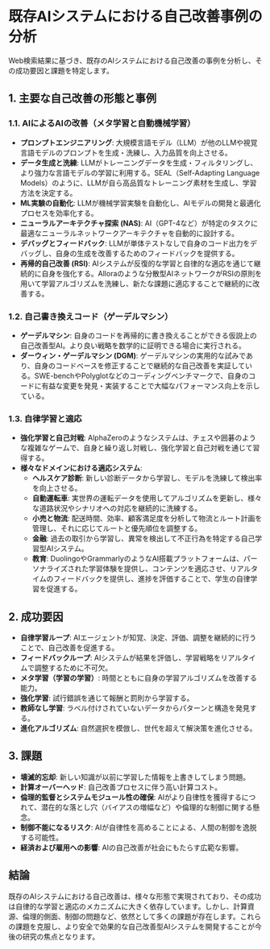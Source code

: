 # 既存AIシステムにおける自己改善事例の分析

Web検索結果に基づき、既存のAIシステムにおける自己改善の事例を分析し、その成功要因と課題を特定します。

## 1. 主要な自己改善の形態と事例

### 1.1. AIによるAIの改善（メタ学習と自動機械学習）

- **プロンプトエンジニアリング**: 大規模言語モデル（LLM）が他のLLMや視覚言語モデルのプロンプトを生成・洗練し、入力品質を向上させる。
- **データ生成と洗練**: LLMがトレーニングデータを生成・フィルタリングし、より強力な言語モデルの学習に利用する。SEAL（Self-Adapting Language Models）のように、LLMが自ら高品質なトレーニング素材を生成し、学習方法を決定する。
- **ML実験の自動化**: LLMが機械学習実験を自動化し、AIモデルの開発と最適化プロセスを効率化する。
- **ニューラルアーキテクチャ探索 (NAS)**: AI（GPT-4など）が特定のタスクに最適なニューラルネットワークアーキテクチャを自動的に設計する。
- **デバッグとフィードバック**: LLMが単体テストなしで自身のコード出力をデバッグし、自身の生成を改善するためのフィードバックを提供する。
- **再帰的自己改善 (RSI)**: AIシステムが反復的な学習と自律的な適応を通じて継続的に自身を強化する。Alloraのような分散型AIネットワークがRSIの原則を用いて学習アルゴリズムを洗練し、新たな課題に適応することで継続的に改善する。

### 1.2. 自己書き換えコード（ゲーデルマシン）

- **ゲーデルマシン**: 自身のコードを再帰的に書き換えることができる仮説上の自己改善型AI。より良い戦略を数学的に証明できる場合に実行される。
- **ダーウィン・ゲーデルマシン (DGM)**: ゲーデルマシンの実用的な試みであり、自身のコードベースを修正することで継続的な自己改善を実証している。SWE-benchやPolyglotなどのコーディングベンチマークで、自身のコードに有益な変更を発見・実装することで大幅なパフォーマンス向上を示している。

### 1.3. 自律学習と適応

- **強化学習と自己対戦**: AlphaZeroのようなシステムは、チェスや囲碁のような複雑なゲームで、自身と繰り返し対戦し、強化学習と自己対戦を通じて習得する。
- **様々なドメインにおける適応システム**:
    - **ヘルスケア診断**: 新しい診断データから学習し、モデルを洗練して検出率を向上させる。
    - **自動運転車**: 実世界の運転データを使用してアルゴリズムを更新し、様々な道路状況やシナリオへの対応を継続的に洗練する。
    - **小売と物流**: 配送時間、効率、顧客満足度を分析して物流とルート計画を管理し、それに応じてルートと優先順位を調整する。
    - **金融**: 過去の取引から学習し、異常を検出して不正行為を特定する自己学習型AIシステム。
    - **教育**: DuolingoやGrammarlyのようなAI搭載プラットフォームは、パーソナライズされた学習体験を提供し、コンテンツを適応させ、リアルタイムのフィードバックを提供し、進捗を評価することで、学生の自律学習を促進する。

## 2. 成功要因

- **自律学習ループ**: AIエージェントが知覚、決定、評価、調整を継続的に行うことで、自己改善を促進する。
- **フィードバックループ**: AIシステムが結果を評価し、学習戦略をリアルタイムで調整するために不可欠。
- **メタ学習（学習の学習）**: 時間とともに自身の学習アルゴリズムを改善する能力。
- **強化学習**: 試行錯誤を通じて報酬と罰則から学習する。
- **教師なし学習**: ラベル付けされていないデータからパターンと構造を発見する。
- **進化アルゴリズム**: 自然選択を模倣し、世代を超えて解決策を進化させる。

## 3. 課題

- **壊滅的忘却**: 新しい知識が以前に学習した情報を上書きしてしまう問題。
- **計算オーバーヘッド**: 自己改善プロセスに伴う高い計算コスト。
- **倫理的監督とシステムモジュール性の確保**: AIがより自律性を獲得するにつれて、潜在的な落とし穴（バイアスの増幅など）や倫理的な制御に関する懸念。
- **制御不能になるリスク**: AIが自律性を高めることによる、人間の制御を逸脱する可能性。
- **経済および雇用への影響**: AIの自己改善が社会にもたらす広範な影響。

## 結論

既存のAIシステムにおける自己改善は、様々な形態で実現されており、その成功は自律的な学習と適応のメカニズムに大きく依存しています。しかし、計算資源、倫理的側面、制御の問題など、依然として多くの課題が存在します。これらの課題を克服し、より安全で効果的な自己改善型AIシステムを開発することが今後の研究の焦点となります。
